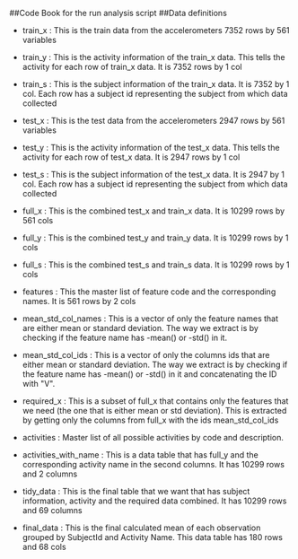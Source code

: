 ##Code Book for the run analysis script
##Data definitions
* train_x : This is the train data from the accelerometers 7352 rows by 561 variables

* train_y : This is the activity information of the train_x data. This tells the activity for each row of train_x data. It is 7352 rows by 1 col

* train_s : This is the subject information of the train_x data. It is 7352 by 1 col. Each row has a subject id representing the subject from which data collected

* test_x : This is the test data from the accelerometers 2947 rows by 561 variables

* test_y : This is the activity information of the test_x data. This tells the activity for each row of test_x data. It is 2947 rows by 1 col

* test_s : This is the subject information of the test_x data. It is 2947 by 1 col. Each row has a subject id representing the subject from which data collected

* full_x : This is the combined test_x and train_x data. It is 10299 rows by 561 cols

* full_y : This is the combined test_y and train_y data. It is 10299 rows by 1 cols

* full_s : This is the combined test_s and train_s data. It is 10299 rows by 1 cols

* features : This the master list of feature code and the corresponding names. It is 561 rows by 2 cols

* mean_std_col_names : This is a vector of only the feature names that are either mean or standard deviation. The way we extract is by checking if the feature name has -mean() or -std() in it.

* mean_std_col_ids : This is a vector of only the columns ids that are either mean or standard deviation. The way we extract is by checking if the feature name has -mean() or -std() in it and concatenating the ID with "V".

* required_x : This is a subset of full_x that contains only the features that we need (the one that is either mean or std deviation). This is extracted by getting only the columns from full_x with the ids mean_std_col_ids 

* activities : Master list of all possible activities by code and description. 

* activities_with_name : This is a data table that has full_y and the corresponding activity name in the second columns. It has 10299 rows and 2 columns

* tidy_data : This is the final table that we want that has subject information, activity and the required data combined. It has 10299 rows and 69 columns

* final_data : This is the final calculated mean of each observation grouped by SubjectId and Activity Name. This data table has 180 rows and 68 cols

